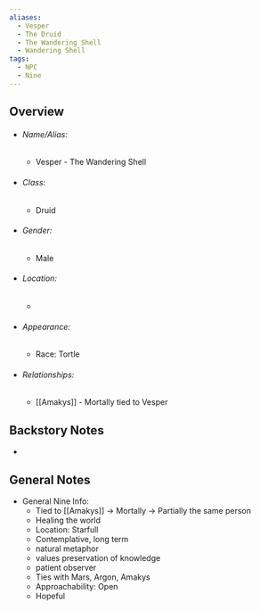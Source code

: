 ```yaml
---
aliases:
  - Vesper
  - The Druid
  - The Wandering Shell
  - Wandering Shell
tags:
  - NPC
  - Nine
---
```

## Overview
- ###### Name/Alias:  
	- Vesper - The Wandering Shell
- ###### Class:
	- Druid
- ###### Gender: 
	- Male
- ###### Location: 
	- 
- ###### Appearance:
	- Race: Tortle 
- ###### Relationships: 
	- [[Amakys]] - Mortally tied to Vesper



## Backstory Notes

- 



## General Notes

- General Nine Info:
	- Tied to [[Amakys]] -> Mortally -> Partially the same person
	- Healing the world
	- Location: Starfull
	- Contemplative, long term
	- natural metaphor
	- values preservation of knowledge 
	- patient observer
	- Ties with Mars, Argon, Amakys
	- Approachability: Open
	- Hopeful